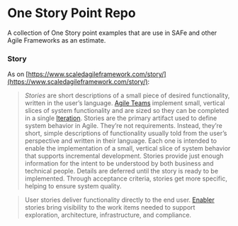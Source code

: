 # One Story Point Repo

A collection of One Story point examples that are use in SAFe and other Agile Frameworks as an estimate. 

### Story 

As on [https://www.scaledagileframework.com/story/](https://www.scaledagileframework.com/story/):

>*Stories* are short descriptions of a small piece of desired functionality, written in the user’s language. [Agile Teams](http://dev.scaledagileframework.com/agile-teams/) implement small, vertical slices of system functionality and are sized so they can be completed in a single [Iteration](https://www.scaledagileframework.com/iterations/). 
>Stories are the primary artifact used to define system behavior in Agile. They’re not requirements. Instead, they’re short, simple descriptions of functionality usually told from the user’s perspective and written in their language. Each one is intended to enable the implementation of a small, vertical slice of system behavior that supports incremental development. 
>Stories provide just enough information for the intent to be understood by both business and technical people. Details are deferred until the story is ready to be implemented. Through acceptance criteria, stories get more specific, helping to ensure system quality.

>User stories deliver functionality directly to the end user. [Enabler](https://www.scaledagileframework.com/enablers/) stories bring visibility to the work items needed to support exploration, architecture, infrastructure, and compliance.



